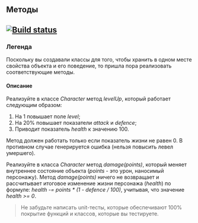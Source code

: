 ## **Методы**
[![Build status](https://ci.appveyor.com/api/projects/status/b4nwtvwdvo18vm01?svg=true)](https://ci.appveyor.com/project/Pavka16/methods)
---
### **Легенда**
Поскольку вы создавали классы для того, чтобы хранить в одном месте свойства объекта и его поведение, то пришла пора реализовать соответствующие методы.

#### **Описание**
Реализуйте в классе *Character* метод *levelUp*, который работает следующим образом:

1. На 1 повышает поле *level*;
2. На 20% повышает показатели *attack* и *defence*;
3. Приводит показатель *health* к значению 100.
   
Метод должен работать только если показатель жизни не равен 0. В противном случае генерируется ошибка (нельзя повысить левел умершего).

Реализуйте в класса *Character* метод *damage(points)*, который меняет внутреннее состояние объекта (*points* - это урон, наносимый персонажу). Метод *damage(points)* ничего не возвращает и рассчитывает итоговое изменение жизни персонажа (*health*) по формуле: *health -= points * (1 - defence / 100)*, учитывая, что значение *health >= 0*.

> Не забудьте написать unit-тесты, которые обеспечивают 100% покрытие функций и классов, которые вы тестируете.